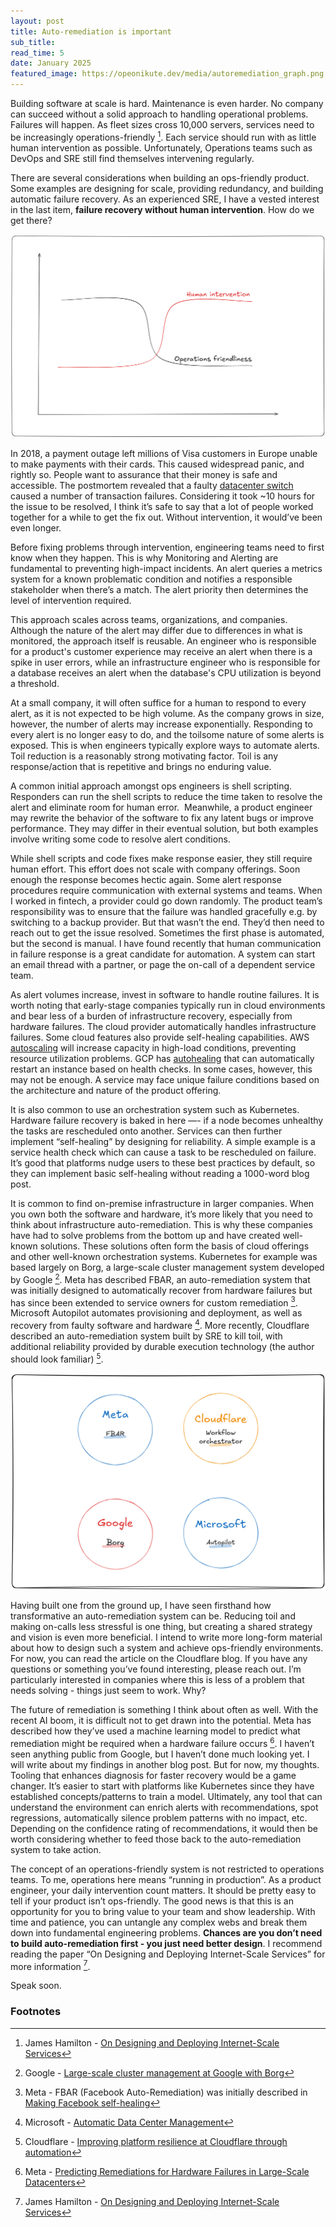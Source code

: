 ```yaml
---
layout: post
title: Auto-remediation is important
sub_title:
read_time: 5
date: January 2025
featured_image: https://opeonikute.dev/media/autoremediation_graph.png
---
```


Building software at scale is hard. Maintenance is even harder. No company can succeed without a solid approach to handling operational problems.  Failures will happen. As fleet sizes cross 10,000 servers, services need to be increasingly operations-friendly [^1]. Each service should run with as little human intervention as possible. Unfortunately, Operations teams such as DevOps and SRE still find themselves intervening regularly.

There are several considerations when building an ops-friendly product. Some examples are designing for scale, providing redundancy, and building automatic failure recovery. As an experienced SRE, I have a vested interest in the last item, **failure recovery without human intervention**. How do we get there?

![Intervention vs Ops Friendliness](/media/autoremediation_graph.png)

In 2018, a payment outage left millions of Visa customers in Europe unable to make payments with their cards. This caused widespread panic, and rightly so. People want to assurance that their money is safe and accessible. The postmortem revealed that a faulty [datacenter switch](https://www.computerweekly.com/news/252443325/Visa-reveals-rare-datacentre-switch-fault-as-root-cause-of-June-2018-outage) caused a number of transaction failures. Considering it took  ~10 hours for the issue to be resolved, I think it’s safe to say that a lot of people worked together for a while to get the fix out. Without intervention, it would’ve been even longer. 

Before fixing problems through intervention, engineering teams need to first know when they happen. This is why Monitoring and Alerting are fundamental to preventing high-impact incidents. An alert queries a metrics system for a known problematic condition and notifies a responsible stakeholder when there’s a match. The alert priority then determines the level of intervention required.

This approach scales across teams, organizations, and companies. Although the nature of the alert may differ due to differences in what is monitored, the approach itself is reusable. An engineer who is responsible for a product's customer experience may receive an alert when there is a spike in user errors, while an infrastructure engineer who is responsible for a database receives an alert when the database's CPU utilization is beyond a threshold.

At a small company, it will often suffice for a human to respond to every alert, as it is not expected to be high volume. As the company grows in size, however, the number of alerts may increase exponentially. Responding to every alert is no longer easy to do, and the toilsome nature of some alerts is exposed. This is when engineers typically explore ways to automate alerts. Toil reduction is a reasonably strong motivating factor. Toil is any response/action that is repetitive and brings no enduring value.

A common initial approach amongst ops engineers is shell scripting. Responders can run the shell scripts to reduce the time taken to resolve the alert and eliminate room for human error.  Meanwhile, a product engineer may rewrite the behavior of the software to fix any latent bugs or improve performance. They may differ in their eventual solution, but both examples involve writing some code to resolve alert conditions.

While shell scripts and code fixes make response easier, they still require human effort. This effort does not scale with company offerings. Soon enough the response becomes hectic again. Some alert response procedures require communication with external systems and teams. When I worked in fintech, a provider could go down randomly. The product team’s responsibility was to ensure that the failure was handled gracefully e.g. by switching to a backup provider. But that wasn’t the end. They’d then need to reach out to get the issue resolved. Sometimes the first phase is automated, but the second is manual. I have found recently that human communication in failure response is a great candidate for automation. A system can start an email thread with a partner, or page the on-call of a dependent service team.

As alert volumes increase, invest in software to handle routine failures. It is worth noting that early-stage companies typically run in cloud environments and bear less of a burden of infrastructure recovery, especially from hardware failures. The cloud provider automatically handles infrastructure failures. Some cloud features also provide self-healing capabilities. AWS [autoscaling](https://aws.amazon.com/ec2/autoscaling/) will increase capacity in high-load conditions, preventing resource utilization problems. GCP has [autohealing](https://cloud.google.com/compute/docs/tutorials/high-availability-autohealing) that can automatically restart an instance based on health checks. In some cases, however, this may not be enough. A service may face unique failure conditions based on the architecture and nature of the product offering.

It is also common to use an orchestration system such as Kubernetes. Hardware failure recovery is baked in here —- if a node becomes unhealthy the tasks are rescheduled onto another. Services can then further implement “self-healing” by designing for reliability. A simple example is a service health check which can cause a task to be rescheduled on failure. It’s good that platforms nudge users to these best practices by default, so they can implement basic self-healing without reading a 1000-word blog post.

It is common to find on-premise infrastructure in larger companies. When you own both the software and hardware, it’s more likely that you need to think about infrastructure auto-remediation. This is why these companies have had to solve problems from the bottom up and have created well-known solutions. These solutions often form the basis of cloud offerings and other well-known orchestration systems. Kubernetes for example was based largely on Borg, a large-scale cluster management system developed by Google [^2]. Meta has described FBAR, an auto-remediation system that was initially designed to automatically recover from hardware failures but has since been extended to service owners for custom remediation [^3]. Microsoft Autopilot automates provisioning and deployment, as well as recovery from faulty software and hardware [^4]. More recently, Cloudflare described an auto-remediation system built by SRE to kill toil, with additional reliability provided by durable execution technology (the author should look familiar) [^5].

![Auto remediation companies](/media/autoremediation_companies.png)

Having built one from the ground up, I have seen firsthand how transformative an auto-remediation system can be. Reducing toil and making on-calls less stressful is one thing, but creating a shared strategy and vision is even more beneficial. I intend to write more long-form material about how to design such a system and achieve ops-friendly environments. For now, you can read the article on the Cloudflare blog. If you have any questions or something you’ve found interesting, please reach out. I’m particularly interested in companies where this is less of a problem that needs solving - things just seem to work. Why?

The future of remediation is something I think about often as well. With the recent AI boom, it is difficult not to get drawn into the potential. Meta has described how they’ve used a machine learning model to predict what remediation might be required when a hardware failure occurs [^6]. I haven’t seen anything public from Google, but I haven’t done much looking yet. I will write about my findings in another blog post. But for now, my thoughts. Tooling that enhances diagnosis for faster recovery would be a game changer. It’s easier to start with platforms like Kubernetes since they have established concepts/patterns to train a model. Ultimately, any tool that can understand the environment can enrich alerts with recommendations, spot regressions, automatically silence problem patterns with no impact, etc. Depending on the confidence rating of recommendations, it would then be worth considering whether to feed those back to the auto-remediation system to take action.

The concept of an operations-friendly system is not restricted to operations teams. To me, operations here means “running in production”. As a product engineer, your daily intervention count matters. It should be pretty easy to tell if your product isn’t ops-friendly. The good news is that this is an opportunity for you to bring value to your team and show leadership. With time and patience, you can untangle any complex webs and break them down into fundamental engineering problems. **Chances are you don’t need to build auto-remediation first - you just need better design**. I recommend reading the paper “On Designing and Deploying Internet-Scale Services” for more information [^1].

Speak soon.

### Footnotes

[^1]: James Hamilton - [On Designing and Deploying Internet-Scale Services](https://s3.amazonaws.com/systemsandpapers/papers/hamilton.pdf)

[^2]: Google - [Large-scale cluster management at Google with Borg](https://dl.acm.org/doi/pdf/10.1145/2741948.2741964)

[^3]: Meta - FBAR (Facebook Auto-Remediation) was initially described in  [Making Facebook self-healing](https://engineering.fb.com/2011/09/15/data-center-engineering/making-facebook-self-healing/)

[^4]: Microsoft - [Automatic Data Center Management](https://www.microsoft.com/en-us/research/publication/autopilot-automatic-data-center-management/)

[^5]: Cloudflare - [Improving platform resilience at Cloudflare through automation](https://blog.cloudflare.com/improving-platform-resilience-at-cloudflare/)

[^6]: Meta - [Predicting Remediations for Hardware Failures in Large-Scale Datacenters](https://research.facebook.com/publications/predicting-remediations-for-hardware-failures-in-large-scale-datacenters/)